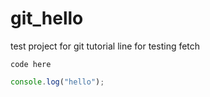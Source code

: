 # git_hello

test project for git tutorial
line for testing fetch

`code here`

```javascript
console.log("hello");
```
